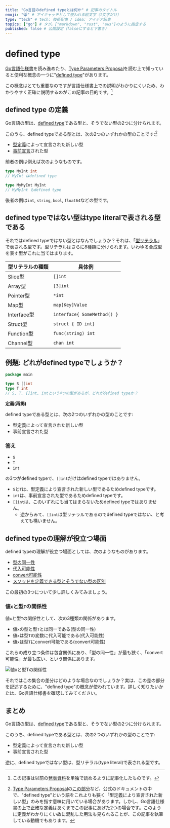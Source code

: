 ```yaml
---
title: "Go言語のdefined typeとは何か" # 記事のタイトル
emoji: "😸" # アイキャッチとして使われる絵文字（1文字だけ）
type: "tech" # tech: 技術記事 / idea: アイデア記事
topics: ["go"] # タグ。["markdown", "rust", "aws"]のように指定する
published: false # 公開設定（falseにすると下書き）
---
```

# defined type

[Go言語仕様書](https://golang.org/ref/spec)を読み進めたり、[Type Parameters Proposal](https://go.googlesource.com/proposal/+/refs/heads/master/design/43651-type-parameters.md)を読む上で知っていると便利な概念の一つに"[defined type](https://golang.org/ref/spec#Type_definitions)"があります。

この概念はとても重要なのですが言語仕様書上での説明がわかりにくいため、わかりやすく正確に説明するのがこの記事の目的です。[^footnote_2]

## defined type の定義

Go言語の型は、[defined type](https://golang.org/ref/spec#Type_definitions)である型と、そうでない型の2つに分けられます。

このうち、defined typeである型とは、次の2つのいずれかの型のことです:[^footnote_1]

- [型定義](https://golang.org/ref/spec#Type_definitions)によって宣言された新しい型
- [事前宣言](https://golang.org/ref/spec#Predeclared_identifiers)された型

前者の例は例えば次のようなものです。

```go
type MyInt int
// MyInt はdefined type

type MyMyInt MyInt
// MyMyInt もdefined type
```

後者の例は`int`, `string`, `bool`, `float64`などの型です。


## defined typeではない型はtype literalで表される型である

それではdefined typeではない型とはなんでしょうか？それは、「[型リテラル](https://golang.org/ref/spec#TypeLit)」で表される型です。型リテラルはさらに8種類に分けられます。いわゆる合成型を表す型がこれに当てはまります。

| 型リテラルの種類 | 具体例 |
| ---- | ---- |
| Slice型 | `[]int` | 
| Array型| `[3]int`| 
| Pointer型| `*int`| 
| Map型| `map[Key]Value`| 
| Interface型| `interface{ SomeMethod() }`| 
| Struct型| `struct { ID int}`| 
| Function型| `func(string) int`| 
| Channel型| `chan int`| 

## 例題: どれがdefined typeでしょうか？

```go
package main

type S []int
type T int
// S, T, []int, intという4つの型があるが、どれがdefined typeか？
```

**定義(再掲)**

defined typeである型とは、次の2つのいずれかの型のことです:

- 型定義によって宣言された新しい型
- 事前宣言された型

### 答え

- `S`
- `T`
- `int`

の3つがdefined typeで、`[]int`だけはdefined typeではありません。

- `S`と`T`は、型定義により宣言された新しい型であるためdefined typeです。
- `int`は、事前宣言された型であるためdefined typeです。
- `[]int`は、このいずれにも当てはまらないためdefined typeではありません。
  - 逆からみて、`[]int`は型リテラルであるのでdefined typeではない、と考えても構いません。

## defined typeの理解が役立つ場面

defined typeの理解が役立つ場面としては、次のようなものがあります。

- [型の同一性](https://golang.org/ref/spec#Type_identity)
- [代入可能性](https://golang.org/ref/spec#Assignability)
- [convert可能性](https://golang.org/ref/spec#Conversions)
- [メソッドを定義できる型とそうでない型の区別](https://golang.org/ref/spec#Method_declarations)

この最初の3つについて少し詳しくみてみましょう。

### 値`x`と型`T`の関係性

値`x`と型`T`の関係性として、次の3種類の関係があります。

- 値`x`の型と型`T`とは同一である(型の同一性)
- 値`x`は型`T`の変数に代入可能である(代入可能性)
- 値`x`は型`T`にconvert可能である(convert可能性)

これらの成り立つ条件は包含関係にあり、「型の同一性」が最も狭く、「convert可能性」が最も広い、という関係にあります。

![値xと型Tの関係性](https://storage.googleapis.com/zenn-user-upload/pii0km3h6o3yqokmrr4koiyexx0l)


それではこの集合の差分はどのような場合なのでしょうか？実は、この差の部分を記述するために、"defined type"の概念が使われています。詳しく知りたいかたは、Go言語仕様書を確認してみてください。

## まとめ

Go言語の型は、[defined type](https://golang.org/ref/spec#Type_definitions)である型と、そうでない型の2つに分けられます。

このうち、defined typeである型とは、次の2つのいずれかの型のことです:

- 型定義によって宣言された新しい型
- 事前宣言された型

逆に、defined typeではない型は、型リテラル(type literal)で表される型です。

[^footnote_2]: この記事は以前の[発表資料](https://docs.google.com/presentation/d/1JSsrv404ZDJSnxp4UcJ3iVYDJAiT3RyETMe9AvbkxuY/edit?usp=sharing)を単独で読めるように記事化したものです。

[^footnote_1]: [Type Parameters Proposal](https://go.googlesource.com/proposal/+/refs/heads/master/design/43651-type-parameters.md)の[この部分](https://go.googlesource.com/proposal/+/refs/heads/master/design/43651-type-parameters.md#type-lists-in-interface-types)など、公式のドキュメントの中で、"defined type"という語をこれよりも狭く「型定義により宣言された新しい型」のみを指す意味に用いている場合があります。しかし、Go言語仕様書の上で正確な定義はあくまでこの記事にあげた2つの場合です。このように定義がわかりにくい故に混乱した用法も見られることが、この記事を執筆している動機でもあります。

